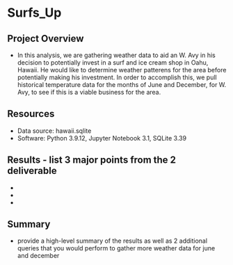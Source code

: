 # Surfs_Up

## Project Overview
* In this analysis, we are gathering weather data to aid an W. Avy in his decision to potentially invest in a surf and ice cream shop in Oahu, Hawaii. He would like to determine weather patterens for the area before potentially making his investment. In order to accomplish this, we pull historical temperature data for the months of June and December, for W. Avy, to see if this is a viable business for the area. 

## Resources
* Data source: hawaii.sqlite
* Software: Python 3.9.12, Jupyter Notebook 3.1, SQLite 3.39

## Results - list 3 major points from the 2 deliverable

*

*

*

## Summary

* provide a high-level summary of the results as well as 2 additional queries that you would perform to gather more weather data for june and december
